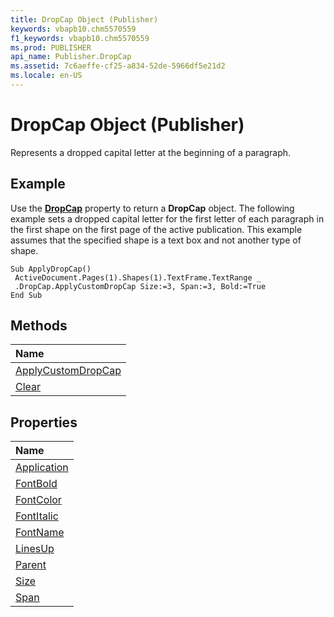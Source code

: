 ```yaml
---
title: DropCap Object (Publisher)
keywords: vbapb10.chm5570559
f1_keywords: vbapb10.chm5570559
ms.prod: PUBLISHER
api_name: Publisher.DropCap
ms.assetid: 7c6aeffe-cf25-a834-52de-5966df5e21d2
ms.locale: en-US
---
```



# DropCap Object (Publisher)

Represents a dropped capital letter at the beginning of a paragraph.
 


## Example

Use the  **[DropCap](textrange.dropcap-property-publisher.md)** property to return a **DropCap** object. The following example sets a dropped capital letter for the first letter of each paragraph in the first shape on the first page of the active publication. This example assumes that the specified shape is a text box and not another type of shape.
 

 

```
Sub ApplyDropCap() 
 ActiveDocument.Pages(1).Shapes(1).TextFrame.TextRange _ 
 .DropCap.ApplyCustomDropCap Size:=3, Span:=3, Bold:=True 
End Sub
```


## Methods



|**Name**|
|:-----|
|[ApplyCustomDropCap](dropcap.applycustomdropcap-method-publisher.md)|
|[Clear](dropcap.clear-method-publisher.md)|

## Properties



|**Name**|
|:-----|
|[Application](dropcap.application-property-publisher.md)|
|[FontBold](dropcap.fontbold-property-publisher.md)|
|[FontColor](dropcap.fontcolor-property-publisher.md)|
|[FontItalic](dropcap.fontitalic-property-publisher.md)|
|[FontName](dropcap.fontname-property-publisher.md)|
|[LinesUp](dropcap.linesup-property-publisher.md)|
|[Parent](dropcap.parent-property-publisher.md)|
|[Size](dropcap.size-property-publisher.md)|
|[Span](dropcap.span-property-publisher.md)|

